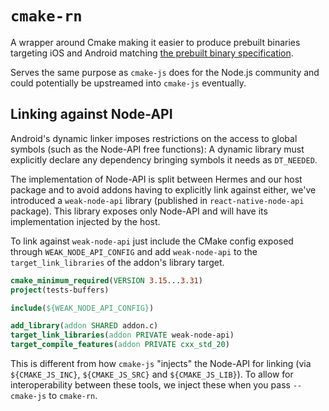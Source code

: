 # `cmake-rn`

A wrapper around Cmake making it easier to produce prebuilt binaries targeting iOS and Android matching [the prebuilt binary specification](https://github.com/callstackincubator/react-native-node-api/blob/main/docs/PREBUILDS.md).

Serves the same purpose as `cmake-js` does for the Node.js community and could potentially be upstreamed into `cmake-js` eventually.

## Linking against Node-API

Android's dynamic linker imposes restrictions on the access to global symbols (such as the Node-API free functions): A dynamic library must explicitly declare any dependency bringing symbols it needs as `DT_NEEDED`.

The implementation of Node-API is split between Hermes and our host package and to avoid addons having to explicitly link against either, we've introduced a `weak-node-api` library (published in `react-native-node-api` package). This library exposes only Node-API and will have its implementation injected by the host.

To link against `weak-node-api` just include the CMake config exposed through `WEAK_NODE_API_CONFIG` and add `weak-node-api` to the `target_link_libraries` of the addon's library target.

```cmake
cmake_minimum_required(VERSION 3.15...3.31)
project(tests-buffers)

include(${WEAK_NODE_API_CONFIG})

add_library(addon SHARED addon.c)
target_link_libraries(addon PRIVATE weak-node-api)
target_compile_features(addon PRIVATE cxx_std_20)
```

This is different from how `cmake-js` "injects" the Node-API for linking (via `${CMAKE_JS_INC}`, `${CMAKE_JS_SRC}` and `${CMAKE_JS_LIB}`). To allow for interoperability between these tools, we inject these when you pass `--cmake-js` to `cmake-rn`.
